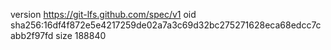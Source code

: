 version https://git-lfs.github.com/spec/v1
oid sha256:16df4f872e5e4217259de02a7a3c69d32bc275271628eca68edcc7cabb2f97fd
size 188840
